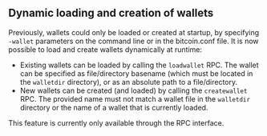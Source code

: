 Dynamic loading and creation of wallets
---------------------------------------

Previously, wallets could only be loaded or created at startup, by specifying `-wallet` parameters on the command line or in the bitcoin.conf file. It is now possible to load and create wallets dynamically at runtime:

- Existing wallets can be loaded by calling the `loadwallet` RPC. The wallet can be specified as file/directory basename (which must be located in the `walletdir` directory), or as an absolute path to a file/directory.
- New wallets can be created (and loaded) by calling the `createwallet` RPC. The provided name must not match a wallet file in the `walletdir` directory or the name of a wallet that is currently loaded.

This feature is currently only available through the RPC interface.
